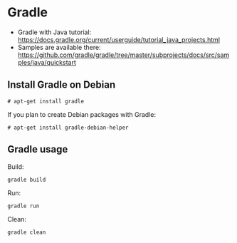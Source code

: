 # Gradle

* Gradle with Java tutorial: https://docs.gradle.org/current/userguide/tutorial_java_projects.html
* Samples are available there: https://github.com/gradle/gradle/tree/master/subprojects/docs/src/samples/java/quickstart

## Install Gradle on Debian

```shell
# apt-get install gradle
```

If you plan to create Debian packages with Gradle:
```shell
# apt-get install gradle-debian-helper
```

## Gradle usage

Build:

```shell
gradle build
```

Run:

```shell
gradle run
```

Clean:

```shell
gradle clean
```
